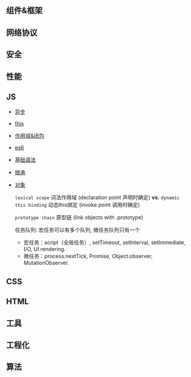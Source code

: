 ## 组件&框架
## 网络协议
## 安全
## 性能
## JS
    
- [异步](./async.md)
- [this](./this.md)
- [作用域&闭包](./scope&closures.md)
- [es6](./es6.md)
- [基础语法](./grammars.md)
- [继承](./inheritance.md)
- [对象](./object.md)

  `lexical scope` 词法作用域 (declaration point 声明时确定) **vs.** `dynamic this binding` 动态this绑定 (invoke point 调用时确定)

  `prototype chain` 原型链 (link objects with .prototype)

  任务队列: 宏任务可以有多个队列, 微任务队列只有一个
  - 宏任务：script（全局任务）, setTimeout, setInterval, setImmediate, I/O, UI rendering.
  - 微任务：process.nextTick, Promise, Object.observer, MutationObserver.

## CSS
## HTML
## 工具
## 工程化
## 算法


